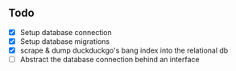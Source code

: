 


## Todo
- [x] Setup database connection
- [x] Setup database migrations
- [x] scrape & dump duckduckgo's bang index into the relational db
- [ ] Abstract the database connection behind an interface
